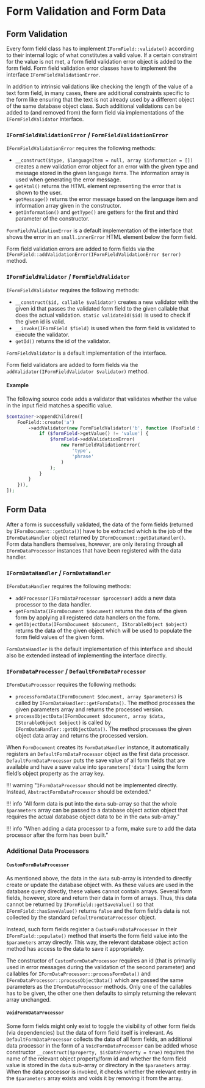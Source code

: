 # Form Validation and Form Data

## Form Validation

Every form field class has to implement `IFormField::validate()` according to their internal logic of what constitutes a valid value.
If a certain constraint for the value is not met, a form field validation error object is added to the form field.
Form field validation error classes have to implement the interface `IFormFieldValidationError`.

In addition to intrinsic validations like checking the length of the value of a text form field, in many cases, there are additional constraints specific to the form like ensuring that the text is not already used by a different object of the same database object class.
Such additional validations can be added to (and removed from) the form field via implementations of the `IFormFieldValidator` interface.


### `IFormFieldValidationError` / `FormFieldValidationError`

`IFormFieldValidationError` requires the following methods:

- `__construct($type, $languageItem = null, array $information = [])` creates a new validation error object for an error with the given type and message stored in the given language items.
  The information array is used when generating the error message.
- `getHtml()` returns the HTML element representing the error that is shown to the user.
- `getMessage()` returns the error message based on the language item and information array given in the constructor.
- `getInformation()` and `getType()` are getters for the first and third parameter of the constructor.

`FormFieldValidationError` is a default implementation of the interface that shows the error in an `small.innerError` HTML element below the form field.

Form field validation errors are added to form fields via the `IFormField::addValidationError(IFormFieldValidationError $error)` method.


### `IFormFieldValidator` / `FormFieldValidator`

`IFormFieldValidator` requires the following methods:

- `__construct($id, callable $validator)` creates a new validator with the given id that passes the validated form field to the given callable that does the actual validation.
  `static validateId($id)` is used to check if the given id is valid.
- `__invoke(IFormField $field)` is used when the form field is validated to execute the validator.
- `getId()` returns the id of the validator.

`FormFieldValidator` is a default implementation of the interface.

Form field validators are added to form fields via the `addValidator(IFormFieldValidator $validator)` method.

#### Example

The following source code adds a validator that validates whether the value in the input field matches a specific value.

```php
$container->appendChildren([
	FooField::create('a')
		->addValidator(new FormFieldValidator('b', function (FooField $formField) {
			if ($formField->getValue() != 'value') {
				$formField->addValidationError(
					new FormFieldValidationError(
						'type',
						'phrase'
					)
				);
			}
		}
	})),
]);
```


## Form Data

After a form is successfully validated, the data of the form fields (returned by `IFormDocument::getData()`) have to be extracted which is the job of the `IFormDataHandler` object returned by `IFormDocument::getDataHandler()`.
Form data handlers themselves, however, are only iterating through all `IFormDataProcessor` instances that have been registered with the data handler.


### `IFormDataHandler` / `FormDataHandler`

`IFormDataHandler` requires the following methods:

- `addProcessor(IFormDataProcessor $processor)` adds a new data processor to the data handler.
- `getFormData(IFormDocument $document)` returns the data of the given form by applying all registered data handlers on the form.
- `getObjectData(IFormDocument $document, IStorableObject $object)` returns the data of the given object which will be used to populate the form field values of the given form.

`FormDataHandler` is the default implementation of this interface and should also be extended instead of implementing the interface directly.


### `IFormDataProcessor` / `DefaultFormDataProcessor`

`IFormDataProcessor` requires the following methods:

- `processFormData(IFormDocument $document, array $parameters)` is called by `IFormDataHandler::getFormData()`.
  The method processes the given parameters array and returns the processed version.
- `processObjectData(IFormDocument $document, array $data, IStorableObject $object)` is called by `IFormDataHandler::getObjectData()`.
  The method processes the given object data array and returns the processed version.

When `FormDocument` creates its `FormDataHandler` instance, it automatically registers an `DefaultFormDataProcessor` object as the first data processor.
`DefaultFormDataProcessor` puts the save value of all form fields that are available and have a save value into `$parameters['data']` using the form field’s object property as the array key.

!!! warning "`IFormDataProcessor` should not be implemented directly. Instead, `AbstractFormDataProcessor` should be extended."

!!! info "All form data is put into the `data` sub-array so that the whole `$parameters` array can be passed to a database object action object that requires the actual database object data to be in the `data` sub-array."

!!! info "When adding a data processor to a form, make sure to add the data processor after the form has been built."
 


### Additional Data Processors

#### `CustomFormDataProcessor`

As mentioned above, the data in the `data` sub-array is intended to directly create or update the database object with.
As these values are used in the database query directly, these values cannot contain arrays.
Several form fields, however, store and return their data in form of arrays.
Thus, this data cannot be returned by `IFormField::getSaveValue()` so that `IFormField::hasSaveValue()` returns `false` and the form field’s data is not collected by the standard `DefaultFormDataProcessor` object.

Instead, such form fields register a `CustomFormDataProcessor` in their `IFormField::populate()` method that inserts the form field value into the `$parameters` array directly.
This way, the relevant database object action method has access to the data to save it appropriately.

The constructor of `CustomFormDataProcessor` requires an id (that is primarily used in error messages during the validation of the second parameter) and callables for `IFormDataProcessor::processFormData()` and `IFormDataProcessor::processObjectData()` which are passed the same parameters as the `IFormDataProcessor` methods.
Only one of the callables has to be given, the other one then defaults to simply returning the relevant array unchanged.


#### `VoidFormDataProcessor`

Some form fields might only exist to toggle the visibility of other form fields (via dependencies) but the data of form field itself is irrelevant.
As `DefaultFormDataProcessor` collects the data of all form fields, an additional data processor in the form of a `VoidFormDataProcessor` can be added whose constructor `__construct($property, $isDataProperty = true)` requires the name of the relevant object property/form id and whether the form field value is stored in the `data` sub-array or directory in the `$parameters` array.
When the data processor is invoked, it checks whether the relevant entry in the `$parameters` array exists and voids it by removing it from the array.
